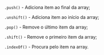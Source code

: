 `.push()` - Adiciona item ao final da array;

`.unshift()` - Adiciona item ao início da array;

`.pop()` - Remove o último item da array;

`.shift()` - Remove o primeiro item da array;

`.indexOf()` - Procura pelo item na array.
